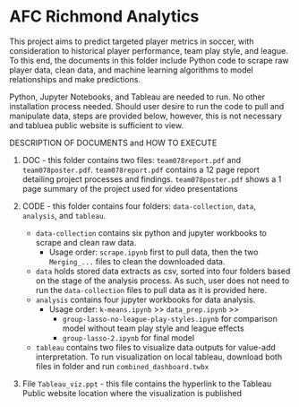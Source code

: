 # AFC Richmond Analytics

This project aims to predict targeted player metrics in soccer,
with consideration to historical player performance, team play style, and league.
To this end, the documents in this folder include Python code to scrape raw player data,
clean data, and machine learning algorithms to model relationships and make predictions.

Python, Jupyter Notebooks, and Tableau are needed to run. No other installation process needed.
Should user desire to run the code to pull and manipulate data, steps are provided below, however, this is not necessary
and tabluea public website is sufficient to view. 

DESCRIPTION OF DOCUMENTS and HOW TO EXECUTE
1. DOC - this folder contains two files: `team078report.pdf` and `team078poster.pdf`. 
	`team078report.pdf` contains a 12 page report detailing project processes and findings.
	`team078poster.pdf` shows a 1 page summary of the project used for video presentations

2. CODE - this folder contains four folders: `data-collection`, `data`, `analysis`, and `tableau`.
	- `data-collection` contains six python and jupyter workbooks to scrape and clean raw data. 
      - Usage order: `scrape.ipynb` first to pull data, then the two `Merging_...` files to clean the downloaded data.
	- `data` holds stored data extracts as csv, sorted into four folders based on the stage of the analysis process. As such, user does not need to run the `data-collection` files to pull data as it is provided here.
	- `analysis` contains four jupyter workbooks for data analysis.
      - Usage order: `k-means.ipynb` >> `data_prep.ipynb` >>
          - `group-lasso-no-league-play-styles.ipynb` for comparison model without team play style and league effects
          - `group-lasso-2.ipynb` for final model
	- `tableau` contains two files to visualize data outputs for value-add interpretation.  To run visualization on local tableau, download both files in folder and run `combined_dashboard.twbx`

3. File `Tableau_viz.ppt` - this file contains the hyperlink to the Tableau Public website location where the visualization is published
